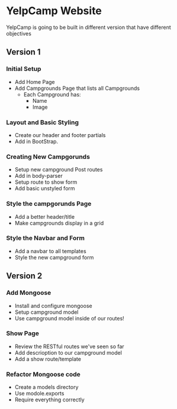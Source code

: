 # YelpCamp Website
YelpCamp is going to be built in different version that have different objectives

## Version 1

### Initial Setup
* Add Home Page
* Add Campgrounds Page that lists all Campgrounds
  * Each Campground has:
      * Name
      * Image

### Layout and Basic Styling
* Create our header and footer partials
* Add in BootStrap.

### Creating New Campgorunds
* Setup new campground Post routes
* Add in body-parser
* Setup route to show form
* Add basic unstyled form

### Style the campgorunds Page
* Add a better header/title
* Make campgrounds display in a grid

### Style the Navbar and Form
* Add a navbar to all templates
* Style the new campground form

## Version 2
### Add Mongoose
* Install and configure mongoose
* Setup campground model
* Use campground model inside of our routes!

### Show Page
* Review the RESTful routes we've seen so far
* Add descrioption to our campground model
* Add a show route/template

### Refactor Mongoose code
* Create a models directory
* Use modole.exports
* Require everything correctly
